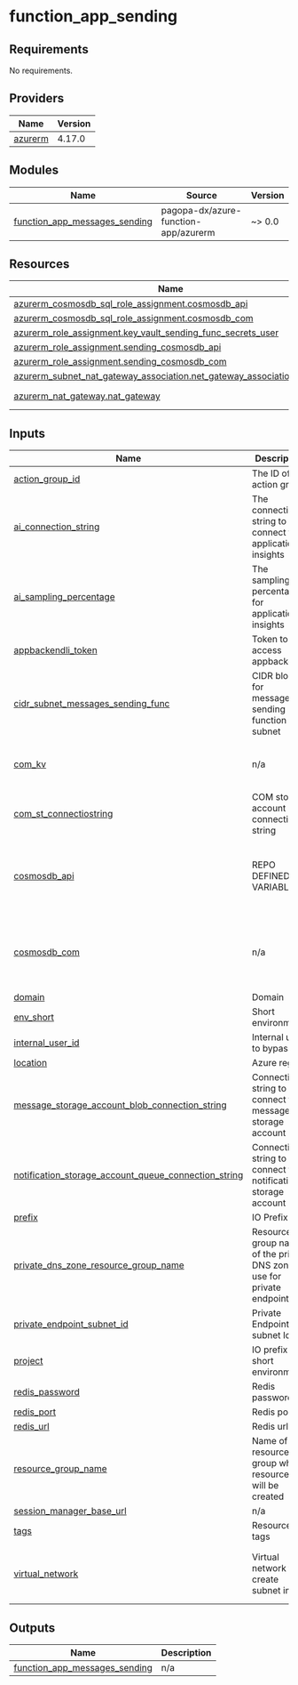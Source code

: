 # function_app_sending

<!-- BEGIN_TF_DOCS -->
## Requirements

No requirements.

## Providers

| Name | Version |
|------|---------|
| <a name="provider_azurerm"></a> [azurerm](#provider\_azurerm) | 4.17.0 |

## Modules

| Name | Source | Version |
|------|--------|---------|
| <a name="module_function_app_messages_sending"></a> [function\_app\_messages\_sending](#module\_function\_app\_messages\_sending) | pagopa-dx/azure-function-app/azurerm | ~> 0.0 |

## Resources

| Name | Type |
|------|------|
| [azurerm_cosmosdb_sql_role_assignment.cosmosdb_api](https://registry.terraform.io/providers/hashicorp/azurerm/latest/docs/resources/cosmosdb_sql_role_assignment) | resource |
| [azurerm_cosmosdb_sql_role_assignment.cosmosdb_com](https://registry.terraform.io/providers/hashicorp/azurerm/latest/docs/resources/cosmosdb_sql_role_assignment) | resource |
| [azurerm_role_assignment.key_vault_sending_func_secrets_user](https://registry.terraform.io/providers/hashicorp/azurerm/latest/docs/resources/role_assignment) | resource |
| [azurerm_role_assignment.sending_cosmosdb_api](https://registry.terraform.io/providers/hashicorp/azurerm/latest/docs/resources/role_assignment) | resource |
| [azurerm_role_assignment.sending_cosmosdb_com](https://registry.terraform.io/providers/hashicorp/azurerm/latest/docs/resources/role_assignment) | resource |
| [azurerm_subnet_nat_gateway_association.net_gateway_association_subnet](https://registry.terraform.io/providers/hashicorp/azurerm/latest/docs/resources/subnet_nat_gateway_association) | resource |
| [azurerm_nat_gateway.nat_gateway](https://registry.terraform.io/providers/hashicorp/azurerm/latest/docs/data-sources/nat_gateway) | data source |

## Inputs

| Name | Description | Type | Default | Required |
|------|-------------|------|---------|:--------:|
| <a name="input_action_group_id"></a> [action\_group\_id](#input\_action\_group\_id) | The ID of the action group | `string` | n/a | yes |
| <a name="input_ai_connection_string"></a> [ai\_connection\_string](#input\_ai\_connection\_string) | The connection string to connect to application insights | `string` | n/a | yes |
| <a name="input_ai_sampling_percentage"></a> [ai\_sampling\_percentage](#input\_ai\_sampling\_percentage) | The sampling percentage for application insights | `string` | n/a | yes |
| <a name="input_appbackendli_token"></a> [appbackendli\_token](#input\_appbackendli\_token) | Token to access appbackendli | `string` | n/a | yes |
| <a name="input_cidr_subnet_messages_sending_func"></a> [cidr\_subnet\_messages\_sending\_func](#input\_cidr\_subnet\_messages\_sending\_func) | CIDR block for messages sending function app subnet | `string` | n/a | yes |
| <a name="input_com_kv"></a> [com\_kv](#input\_com\_kv) | n/a | <pre>object({<br/>    name = string<br/>    id   = string<br/>  })</pre> | n/a | yes |
| <a name="input_com_st_connectiostring"></a> [com\_st\_connectiostring](#input\_com\_st\_connectiostring) | COM storage account connection string | `string` | n/a | yes |
| <a name="input_cosmosdb_api"></a> [cosmosdb\_api](#input\_cosmosdb\_api) | REPO DEFINED VARIABLES | <pre>object({<br/>    id                  = string<br/>    name                = string<br/>    endpoint            = string<br/>    resource_group_name = string<br/>  })</pre> | n/a | yes |
| <a name="input_cosmosdb_com"></a> [cosmosdb\_com](#input\_cosmosdb\_com) | n/a | <pre>object({<br/>    id                  = string<br/>    name                = string<br/>    endpoint            = string<br/>    resource_group_name = string<br/>  })</pre> | n/a | yes |
| <a name="input_domain"></a> [domain](#input\_domain) | Domain | `string` | n/a | yes |
| <a name="input_env_short"></a> [env\_short](#input\_env\_short) | Short environment | `string` | n/a | yes |
| <a name="input_internal_user_id"></a> [internal\_user\_id](#input\_internal\_user\_id) | Internal user to bypass | `string` | n/a | yes |
| <a name="input_location"></a> [location](#input\_location) | Azure region | `string` | n/a | yes |
| <a name="input_message_storage_account_blob_connection_string"></a> [message\_storage\_account\_blob\_connection\_string](#input\_message\_storage\_account\_blob\_connection\_string) | Connection string to connect to message storage account | `string` | n/a | yes |
| <a name="input_notification_storage_account_queue_connection_string"></a> [notification\_storage\_account\_queue\_connection\_string](#input\_notification\_storage\_account\_queue\_connection\_string) | Connection string to connect to notification storage account | `string` | n/a | yes |
| <a name="input_prefix"></a> [prefix](#input\_prefix) | IO Prefix | `string` | n/a | yes |
| <a name="input_private_dns_zone_resource_group_name"></a> [private\_dns\_zone\_resource\_group\_name](#input\_private\_dns\_zone\_resource\_group\_name) | Resource group name of the private DNS zone to use for private endpoints | `string` | n/a | yes |
| <a name="input_private_endpoint_subnet_id"></a> [private\_endpoint\_subnet\_id](#input\_private\_endpoint\_subnet\_id) | Private Endpoints subnet Id | `string` | n/a | yes |
| <a name="input_project"></a> [project](#input\_project) | IO prefix and short environment | `string` | n/a | yes |
| <a name="input_redis_password"></a> [redis\_password](#input\_redis\_password) | Redis password | `string` | n/a | yes |
| <a name="input_redis_port"></a> [redis\_port](#input\_redis\_port) | Redis port | `string` | n/a | yes |
| <a name="input_redis_url"></a> [redis\_url](#input\_redis\_url) | Redis url | `string` | n/a | yes |
| <a name="input_resource_group_name"></a> [resource\_group\_name](#input\_resource\_group\_name) | Name of the resource group where resources will be created | `string` | n/a | yes |
| <a name="input_session_manager_base_url"></a> [session\_manager\_base\_url](#input\_session\_manager\_base\_url) | n/a | `string` | n/a | yes |
| <a name="input_tags"></a> [tags](#input\_tags) | Resource tags | `map(any)` | n/a | yes |
| <a name="input_virtual_network"></a> [virtual\_network](#input\_virtual\_network) | Virtual network to create subnet in | <pre>object({<br/>    name                = string<br/>    resource_group_name = string<br/>  })</pre> | n/a | yes |

## Outputs

| Name | Description |
|------|-------------|
| <a name="output_function_app_messages_sending"></a> [function\_app\_messages\_sending](#output\_function\_app\_messages\_sending) | n/a |
<!-- END_TF_DOCS -->
